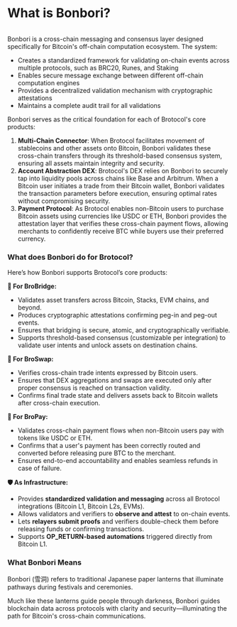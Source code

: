 # What is Bonbori?

<figure><img src="../.gitbook/assets/bonbori.png" alt=""><figcaption></figcaption></figure>

Bonbori is a cross-chain messaging and consensus layer designed specifically for Bitcoin's off-chain computation ecosystem. The system:

* Creates a standardized framework for validating on-chain events across multiple protocols, such as BRC20, Runes, and Staking
* Enables secure message exchange between different off-chain computation engines
* Provides a decentralized validation mechanism with cryptographic attestations
* Maintains a complete audit trail for all validations

Bonbori serves as the critical foundation for each of Brotocol's core products:

1. **Multi-Chain Connector**: When Brotocol facilitates movement of stablecoins and other assets onto Bitcoin, Bonbori validates these cross-chain transfers through its threshold-based consensus system, ensuring all assets maintain integrity and security.
2. **Account Abstraction DEX**: Brotocol's DEX relies on Bonbori to securely tap into liquidity pools across chains like Base and Arbitrum. When a Bitcoin user initiates a trade from their Bitcoin wallet, Bonbori validates the transaction parameters before execution, ensuring optimal rates without compromising security.
3. **Payment Protocol**: As Brotocol enables non-Bitcoin users to purchase Bitcoin assets using currencies like USDC or ETH, Bonbori provides the attestation layer that verifies these cross-chain payment flows, allowing merchants to confidently receive BTC while buyers use their preferred currency.

### What does Bonbori do for Brotocol?

Here’s how Bonbori supports Brotocol’s core products:

**🔁 For BroBridge:**

* Validates asset transfers across Bitcoin, Stacks, EVM chains, and beyond.
* Produces cryptographic attestations confirming peg-in and peg-out events.
* Ensures that bridging is secure, atomic, and cryptographically verifiable.
* Supports threshold-based consensus (customizable per integration) to validate user intents and unlock assets on destination chains.

**💱 For BroSwap:**

* Verifies cross-chain trade intents expressed by Bitcoin users.
* Ensures that DEX aggregations and swaps are executed only after proper consensus is reached on transaction validity.
* Confirms final trade state and delivers assets back to Bitcoin wallets after cross-chain execution.

**💸 For BroPay:**

* Validates cross-chain payment flows when non-Bitcoin users pay with tokens like USDC or ETH.
* Confirms that a user's payment has been correctly routed and converted before releasing pure BTC to the merchant.
* Ensures end-to-end accountability and enables seamless refunds in case of failure.

**🛡️ As Infrastructure:**

* Provides **standardized validation and messaging** across all Brotocol integrations (Bitcoin L1, Bitcoin L2s, EVMs).
* Allows validators and verifiers to **observe and attest** to on-chain events.
* Lets **relayers submit proofs** and verifiers double-check them before releasing funds or confirming transactions.
* Supports **OP\_RETURN-based automations** triggered directly from Bitcoin L1.

### What Bonbori Means <a href="#what-bonbori-means" id="what-bonbori-means"></a>

Bonbori (雪洞) refers to traditional Japanese paper lanterns that illuminate pathways during festivals and ceremonies.&#x20;

Much like these lanterns guide people through darkness, Bonbori guides blockchain data across protocols with clarity and security—illuminating the path for Bitcoin's cross-chain communications.


